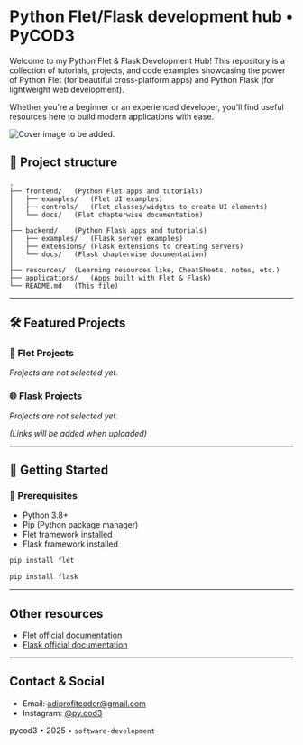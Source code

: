 # Python Flet/Flask development hub &bull; PyCOD3

Welcome to my Python Flet & Flask Development Hub! This repository is a collection of tutorials, projects, and code examples showcasing the power of Python Flet (for beautiful cross-platform apps) and Python Flask (for lightweight web development).

Whether you're a beginner or an experienced developer, you'll find useful resources here to build modern applications with ease.

![Cover image to be added.]()

## 📂 Project structure

```text
.
├── frontend/   (Python Flet apps and tutorials)
│   ├── examples/   (Flet UI examples)
│   ├── controls/   (Flet classes/widgtes to create UI elements)
│   └── docs/   (Flet chapterwise documentation)
│
├── backend/    (Python Flask apps and tutorials)
│   ├── examples/   (Flask server examples)
│   ├── extensions/ (Flask extensions to creating servers)
│   └── docs/   (Flask chapterwise documentation)
│
├── resources/  (Learning resources like, CheatSheets, notes, etc.)
├── applications/   (Apps built with Flet & Flask)
└── README.md   (This file)
```

---

## 🛠️ Featured Projects

### 🎨 Flet Projects

*Projects are not selected yet.*

### 🌐 Flask Projects

*Projects are not selected yet.*

*(Links will be added when uploaded)*

---

## 🚀 Getting Started

### 🔧 Prerequisites

- Python 3.8+
- Pip (Python package manager)
- Flet framework installed
- Flask framework installed

```bash
pip install flet
```

```bash
pip install flask
```

---

## Other resources

- [Flet official documentation](https://flet.dev/docs/)
- [Flask official documentation](https://flask.palletsprojects.com/en/stable/)

---

## Contact & Social

- Email: [adiprofitcoder@gmail.com](mailto:adiprofitcoder@gmail.com)
- Instagram: [@py.cod3](https://www.instagram.com/py.cod3)

pycod3 &bull; 2025 &bull; `software-development`